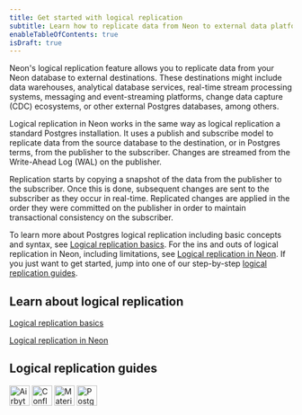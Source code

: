 ```yaml
---
title: Get started with logical replication
subtitle: Learn how to replicate data from Neon to external data platforms and services
enableTableOfContents: true
isDraft: true
---
```


Neon's logical replication feature allows you to replicate data from your Neon database to external destinations. These destinations might include  data warehouses, analytical database services, real-time stream processing systems, messaging and event-streaming platforms, change data capture (CDC) ecosystems, or other external Postgres databases, among others.

Logical replication in Neon works in the same way as logical replication a standard Postgres installation. It uses a publish and subscribe model to replicate data from the source database to the destination, or in Postgres terms, from the publisher to the subscriber. Changes are streamed from the Write-Ahead Log (WAL) on the publisher. 

Replication starts by copying a snapshot of the data from the publisher to the subscriber. Once this is done, subsequent changes are sent to the subscriber as they occur in real-time. Replicated changes are applied in the order they were committed on the publisher in order to maintain transactional consistency on the subscriber.

To learn more about Postgres logical replication including basic concepts and syntax, see [Logical replication basics](tbd). For the ins and outs of logical replication in Neon, including limitations, see [Logical replication in Neon](tbd). If you just want to get started, jump into one of our step-by-step [logical replication guides](#logical-replication-guides). 

## Learn about logical replication

<DetailIconCards>

<a href="/docs/guides/logical-replication-basics" description="Learn about Postgres logical replication concepts and syntax" icon="scale-up">Logical replication basics</a>

<a href="/docs/guides/logical-replication-neon" description="Learn the ins and outs of logical replication in Neon" icon="screen">Logical replication in Neon</a>

</DetailIconCards>

## Logical replication guides

<TechnologyNavigation>

<img src="/images/technology-logos/airbyte-logo.svg" width="36" height="36" alt="Airbyte" href="/docs/guides/logical-replication-airbyte" title="Replicate data from Neon with Airbyte" />

<img src="/images/technology-logos/confluent-logo.svg" width="36" height="36" alt="Confluent" href="/docs/guides/logical-replication-confluent" title="Replicate data from Neon to Confluent" />

<img src="/images/technology-logos/materialize-logo.svg" width="36" height="36" alt="Materialize" href="/docs/guides/logical-replication-materialize" title="Replicate data from Neon to Materialize" />

<img src="/images/technology-logos/postgresql-logo.svg" width="36" height="36" alt="Postgres" href="/docs/guides/logical-replication-postgres" title="Replicate data from Neon to PostgreSQL" />

</TechnologyNavigation> 